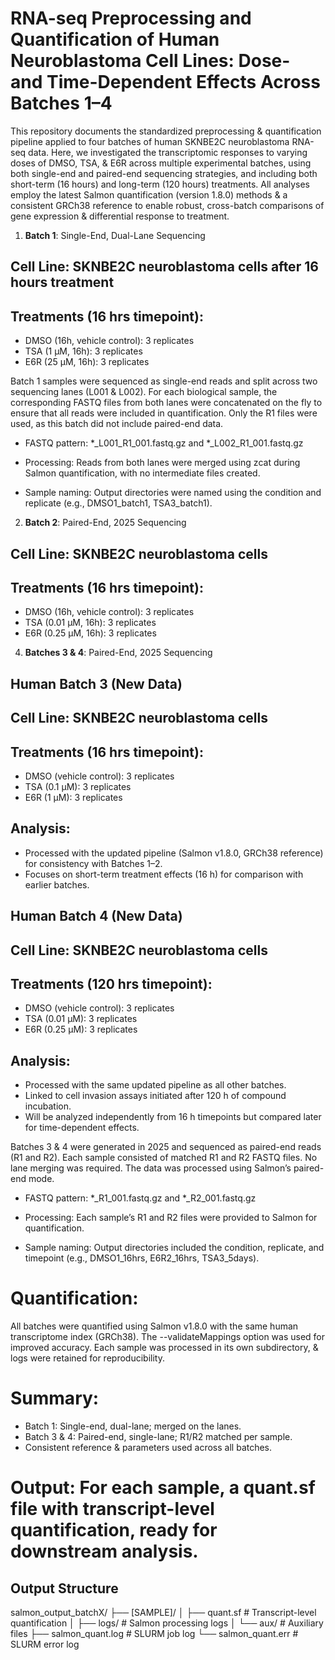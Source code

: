 # RNA-seq Preprocessing and Quantification of Human Neuroblastoma Cell Lines: Dose- and Time-Dependent Effects Across Batches 1–4 

This repository documents the standardized preprocessing & quantification pipeline applied to four batches of human SKNBE2C neuroblastoma RNA-seq data. Here, we investigated the transcriptomic responses to varying doses of DMSO, TSA, & E6R across multiple experimental batches, using both single-end and paired-end sequencing strategies, and including both short-term (16 hours) and long-term (120 hours) treatments. All analyses employ the latest Salmon quantification (version 1.8.0) methods & a consistent GRCh38 reference to enable robust, cross-batch comparisons of gene expression & differential response to treatment.

1. **Batch 1**: Single-End, Dual-Lane Sequencing

## Cell Line: SKNBE2C neuroblastoma cells after 16 hours treatment 
## Treatments (16 hrs timepoint):
- DMSO (16h, vehicle control): 3 replicates
- TSA (1 µM, 16h): 3 replicates
- E6R (25 µM, 16h): 3 replicates

Batch 1 samples were sequenced as single-end reads and split across two sequencing lanes (L001 & L002). For each biological sample, the corresponding FASTQ files from both lanes were concatenated on the fly to ensure that all reads were included in quantification. Only the R1 files were used, as this batch did not include paired-end data.

- FASTQ pattern:
*_L001_R1_001.fastq.gz and *_L002_R1_001.fastq.gz

- Processing:
Reads from both lanes were merged using zcat during Salmon quantification, with no intermediate files created.

- Sample naming:
Output directories were named using the condition and replicate (e.g., DMSO1_batch1, TSA3_batch1).


2. **Batch 2**: Paired-End, 2025 Sequencing

## Cell Line: SKNBE2C neuroblastoma cells 
## Treatments (16 hrs timepoint):
- DMSO (16h, vehicle control): 3 replicates
- TSA (0.01 µM, 16h): 3 replicates
- E6R (0.25 µM, 16h): 3 replicates
   

4. **Batches 3 & 4**: Paired-End, 2025 Sequencing

##  Human Batch 3 (New Data)
## Cell Line: SKNBE2C neuroblastoma cells
## Treatments (16 hrs timepoint):
- DMSO (vehicle control): 3 replicates
- TSA (0.1 µM): 3 replicates
- E6R (1 µM): 3 replicates

## Analysis:
- Processed with the updated pipeline (Salmon v1.8.0, GRCh38 reference) for consistency with Batches 1–2.
- Focuses on short-term treatment effects (16 h) for comparison with earlier batches.

## Human Batch 4 (New Data)
## Cell Line: SKNBE2C neuroblastoma cells
## Treatments (120 hrs timepoint):
- DMSO (vehicle control): 3 replicates
- TSA (0.01 µM): 3 replicates
- E6R (0.25 µM): 3 replicates

## Analysis:
- Processed with the same updated pipeline as all other batches.
- Linked to cell invasion assays initiated after 120 h of compound incubation.
- Will be analyzed independently from 16 h timepoints but compared later for time-dependent effects.

   
Batches 3 & 4 were generated in 2025 and sequenced as paired-end reads (R1 and R2). Each sample consisted of matched R1 and R2 FASTQ files. No lane merging was required. The data was processed using Salmon’s paired-end mode.

- FASTQ pattern:
*_R1_001.fastq.gz and *_R2_001.fastq.gz

- Processing:
Each sample’s R1 and R2 files were provided to Salmon for quantification.

- Sample naming:
Output directories included the condition, replicate, and timepoint (e.g., DMSO1_16hrs, E6R2_16hrs, TSA3_5days).

# Quantification: 
All batches were quantified using Salmon v1.8.0 with the same human transcriptome index (GRCh38). The --validateMappings option was used for improved accuracy. Each sample was processed in its own subdirectory, & logs were retained for reproducibility.

# Summary: 
- Batch 1: Single-end, dual-lane; merged on the lanes. 
- Batch 3 & 4: Paired-end, single-lane; R1/R2 matched per sample.
- Consistent reference & parameters used across all batches.

# Output: For each sample, a quant.sf file with transcript-level quantification, ready for downstream analysis.

## Output Structure

salmon_output_batchX/
├── [SAMPLE]/
│ ├── quant.sf # Transcript-level quantification
│ ├── logs/ # Salmon processing logs
│ └── aux/ # Auxiliary files
├── salmon_quant.log # SLURM job log
└── salmon_quant.err # SLURM error log

